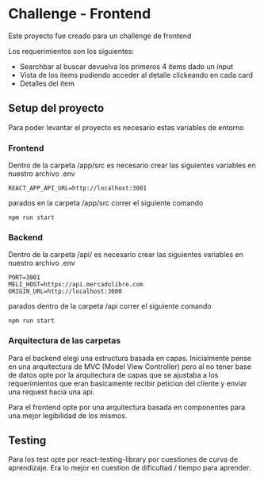 
# Challenge - Frontend

Este proyecto fue creado para un challenge de frontend

Los requerimientos son los siguientes:

* Searchbar al buscar devuelva los primeros 4 items dado un input
* Vista de los items pudiendo acceder al detalle clickeando en cada card
* Detalles del item



## Setup del proyecto

Para poder levantar el proyecto es necesario estas variables de entorno

### Frontend
Dentro de la carpeta /app/src es necesario crear las siguientes variables en nuestro archivo .env

`REACT_APP_API_URL=http://localhost:3001`

parados en la carpeta /app/src correr el siguiente comando

`npm run start`

### Backend
Dentro de la carpeta /api/ es necesario crear las siguientes variables en nuestro archivo .env

```
PORT=3001
MELI_HOST=https://api.mercadolibre.com
ORIGIN_URL=http://localhost:3000
```

parados dentro de la carpeta /api correr el siguiente comando

`npm run start`

### Arquitectura de las carpetas

Para el backend elegi una estructura basada en capas. Inicialmente pense en una arquitectura de MVC (Model View Controller) pero al no tener base de datos opte por la arquitectura de capas que se ajustaba a los requerimientos que eran basicamente recibir peticion del cliente y enviar una request hacia una api.

Para el frontend opte por una arquitectura basada en componentes para una mejor legibilidad de los mismos.

## Testing
Para los test opte por react-testing-library por cuestiones de curva de aprendizaje. Era lo mejor en cuestion de dificultad / tiempo para aprender.